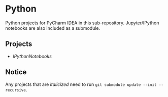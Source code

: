 # Python

Python projects for PyCharm IDEA in this sub-repository.
Jupyter/IPython notebooks are also included as a submodule.

## Projects

- *IPythonNotebooks*

## Notice

Any projects that are *italicized* need to run `git submodule update --init --recursive`.
